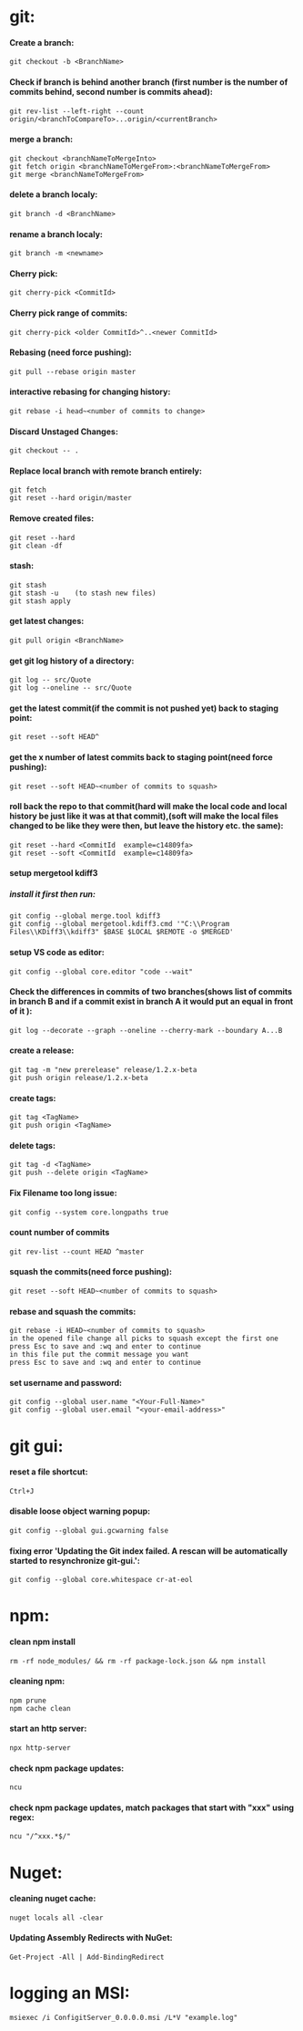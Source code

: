 # git:

#### Create a branch:
```
git checkout -b <BranchName>
```


#### Check if branch is behind another branch (first number is the number of commits behind, second number is commits ahead):
```
git rev-list --left-right --count origin/<branchToCompareTo>...origin/<currentBranch>
```


#### merge a branch:
```
git checkout <branchNameToMergeInto>
git fetch origin <branchNameToMergeFrom>:<branchNameToMergeFrom>
git merge <branchNameToMergeFrom>
```


#### delete a branch localy:
```
git branch -d <BranchName>
```


#### rename a branch localy:
```
git branch -m <newname>
```


#### Cherry pick:
```
git cherry-pick <CommitId>
```


#### Cherry pick range of commits:
```
git cherry-pick <older CommitId>^..<newer CommitId>
```


#### Rebasing (need force pushing):
```
git pull --rebase origin master
```


#### interactive rebasing for changing history:
```
git rebase -i head~<number of commits to change>
```


#### Discard Unstaged Changes:
```
git checkout -- .
```


#### Replace local branch with remote branch entirely:
```
git fetch
git reset --hard origin/master
```


#### Remove created files:
```
git reset --hard
git clean -df
```


#### stash:
```
git stash
git stash -u	(to stash new files)
git stash apply
```


#### get latest changes:
```
git pull origin <BranchName>
```


#### get git log history of a directory:
```
git log -- src/Quote
git log --oneline -- src/Quote
```


#### get the latest commit(if the commit is not pushed yet) back to staging point:
```
git reset --soft HEAD^
```


#### get the x number of latest commits back to staging point(need force pushing):
```
git reset --soft HEAD~<number of commits to squash>
```


#### roll back the repo to that commit(hard will make the local code and local history be just like it was at that commit),(soft will make the local files changed to be like they were then, but leave the history etc. the same):
```
git reset --hard <CommitId  example=c14809fa>
git reset --soft <CommitId  example=c14809fa>
```


#### setup mergetool kdiff3
##### install it first then run:
```
git config --global merge.tool kdiff3
git config --global mergetool.kdiff3.cmd '"C:\\Program Files\\KDiff3\\kdiff3" $BASE $LOCAL $REMOTE -o $MERGED'
```


#### setup VS code as editor:
```
git config --global core.editor "code --wait"
```


#### Check the differences in commits of two branches(shows list of commits in branch B and if a commit exist in branch A it would put an equal in front of it ):
```
git log --decorate --graph --oneline --cherry-mark --boundary A...B
```


#### create a release:
```
git tag -m "new prerelease" release/1.2.x-beta
git push origin release/1.2.x-beta
```


#### create tags:
```
git tag <TagName>
git push origin <TagName>
```


#### delete tags:
```
git tag -d <TagName>
git push --delete origin <TagName>
```


#### Fix Filename too long issue:
```
git config --system core.longpaths true
```


#### count number of commits
```
git rev-list --count HEAD ^master
```


#### squash the commits(need force pushing):
```
git reset --soft HEAD~<number of commits to squash>
```


#### rebase and squash the commits:
```
git rebase -i HEAD~<number of commits to squash>
in the opened file change all picks to squash except the first one
press Esc to save and :wq and enter to continue
in this file put the commit message you want
press Esc to save and :wq and enter to continue
```


#### set username and password:
```
git config --global user.name "<Your-Full-Name>"
git config --global user.email "<your-email-address>"
```



# git gui:

#### reset a file shortcut:
```
Ctrl+J
```


#### disable loose object warning popup:
```
git config --global gui.gcwarning false
```


#### fixing error 'Updating the Git index failed. A rescan will be automatically started to resynchronize git-gui.':
```
git config --global core.whitespace cr-at-eol
```



# npm:

#### clean npm install
```
rm -rf node_modules/ && rm -rf package-lock.json && npm install
```


#### cleaning npm:
```
npm prune
npm cache clean
```


#### start an http server:
```
npx http-server
```


#### check npm package updates:
```
ncu
```


#### check npm package updates, match packages that start with "xxx" using regex:
```
ncu "/^xxx.*$/"
```


# Nuget:

#### cleaning nuget cache:
```
nuget locals all -clear
```


#### Updating Assembly Redirects with NuGet:
```
Get-Project -All | Add-BindingRedirect
```



# logging an MSI:
```
msiexec /i ConfigitServer_0.0.0.0.msi /L*V "example.log"
```


